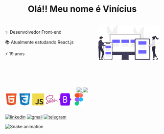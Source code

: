 
<h1 align="center">Olá!! Meu nome é Vinícius</h1>
<br>

<img width="40%" align="right" src="https://raw.githubusercontent.com/vini54/vini54/ab9b5dc0bf1a7eed7eb8d37424955b2a402743b6/undraw_in_sync_re_jlqd.svg" alt="illustration" />

<p align="left">✨ Desenvolvedor Front-end</p>

<p align="left">📚 Atualmente estudando React.js</p>

<p align="left">⚡ 19 anos</p>

<br><br><br><br>

<div align="center">
  <a href="https://github.com/vini54/">
  <img height="150em" src="https://github-readme-stats.vercel.app/api?username=vini54&show_icons=true&hide=prs&theme=midnight-purple"/>
  <img height="150em" src="https://github-readme-stats.vercel.app/api/top-langs/?username=vini54&theme=midnight-purple&layout=compact"/>
</div>
  
<div style="display: inline-block" align="center">
  <img align="center" height="40" width="40" src="https://raw.githubusercontent.com/devicons/devicon/master/icons/html5/html5-original.svg" alt="vini_html">
  <img align="center" height="40" width="40" src="https://raw.githubusercontent.com/devicons/devicon/master/icons/css3/css3-original.svg" alt="vini_css">
  <img align="center" height="40" width="40" src="https://raw.githubusercontent.com/devicons/devicon/master/icons/javascript/javascript-original.svg" alt="vini_js">
  <img align="center" height="40" width="40" src="https://raw.githubusercontent.com/devicons/devicon/2ae2a900d2f041da66e950e4d48052658d850630/icons/sass/sass-original.svg" alt="vini_Sass">
  <img align="center" height="40" width="40" src="https://raw.githubusercontent.com/devicons/devicon/2ae2a900d2f041da66e950e4d48052658d850630/icons/bootstrap/bootstrap-original.svg" alt="vini_bootstrap">
  <img align="center" height="40" width="40" src="https://raw.githubusercontent.com/devicons/devicon/master/icons/figma/figma-original.svg" alt="vini_figma">
  
</div>

##
  
<div>
<a href="linkedin.com/in/vinícius-oliveira-b3480a218" target="_blank"><img src="https://img.shields.io/badge/LinkedIn-0077B5?style=for-the-badge&logo=linkedin&logoColor=white" alt="linkedin" target="_blank"></a>
<a href="mailto:vinioli544@gmail.com" target="_blank"><img src="https://img.shields.io/badge/Gmail-D14836?style=for-the-badge&logo=gmail&logoColor=white" alt="gmail" target="_blank"></a>
<a href="https://t.me/vinicius_54" target="_blank"><img src="https://img.shields.io/badge/Telegram-2CA5E0?style=for-the-badge&logo=telegram&logoColor=white" alt="telegram" target="_blank"></a>
</div>

![Snake animation](https://github.com/vini54/vini54/blob/output/github-contribution-grid-snake.svg)
